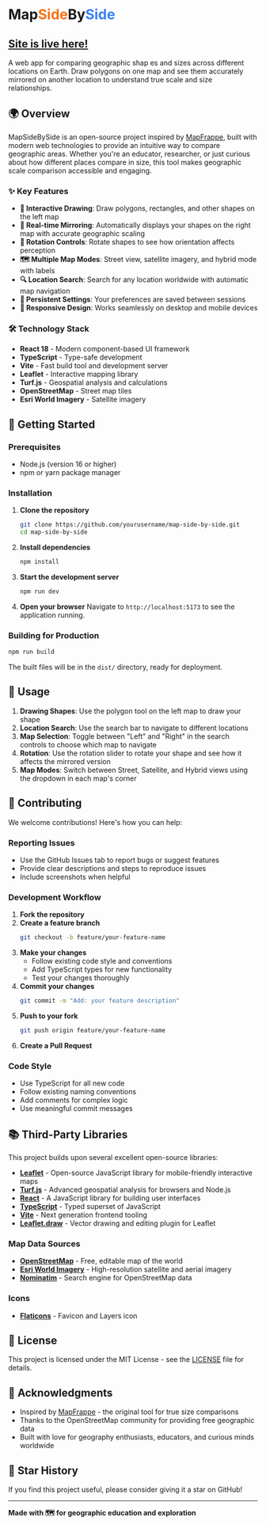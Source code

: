 # Map<span style="color:#f97316">Side</span>By<span style="color:#3b82f6">Side</span>

## [Site is live here!](https://ambitious-mud-07702a003.2.azurestaticapps.net)

A web app for comparing geographic shap es and sizes across different locations on Earth. Draw polygons on one map and see them accurately mirrored on another location to understand true scale and size relationships.

## 🌍 Overview

MapSideBySide is an open-source project inspired by [MapFrappe](https://mapfrappe.com/), built with modern web technologies to provide an intuitive way to compare geographic areas. Whether you're an educator, researcher, or just curious about how different places compare in size, this tool makes geographic scale comparison accessible and engaging.

### ✨ Key Features

- **📐 Interactive Drawing**: Draw polygons, rectangles, and other shapes on the left map
- **🔄 Real-time Mirroring**: Automatically displays your shapes on the right map with accurate geographic scaling
- **🎯 Rotation Controls**: Rotate shapes to see how orientation affects perception
- **🗺️ Multiple Map Modes**: Street view, satellite imagery, and hybrid mode with labels
- **🔍 Location Search**: Search for any location worldwide with automatic map navigation
- **💾 Persistent Settings**: Your preferences are saved between sessions
- **📱 Responsive Design**: Works seamlessly on desktop and mobile devices

### 🛠️ Technology Stack

- **React 18** - Modern component-based UI framework
- **TypeScript** - Type-safe development
- **Vite** - Fast build tool and development server
- **Leaflet** - Interactive mapping library
- **Turf.js** - Geospatial analysis and calculations
- **OpenStreetMap** - Street map tiles
- **Esri World Imagery** - Satellite imagery

## 🚀 Getting Started

### Prerequisites

- Node.js (version 16 or higher)
- npm or yarn package manager

### Installation

1. **Clone the repository**
   ```bash
   git clone https://github.com/yourusername/map-side-by-side.git
   cd map-side-by-side
   ```

2. **Install dependencies**
   ```bash
   npm install
   ```

3. **Start the development server**
   ```bash
   npm run dev
   ```

4. **Open your browser**
   Navigate to `http://localhost:5173` to see the application running.

### Building for Production

```bash
npm run build
```

The built files will be in the `dist/` directory, ready for deployment.

## 📖 Usage

1. **Drawing Shapes**: Use the polygon tool on the left map to draw your shape
2. **Location Search**: Use the search bar to navigate to different locations
3. **Map Selection**: Toggle between "Left" and "Right" in the search controls to choose which map to navigate
4. **Rotation**: Use the rotation slider to rotate your shape and see how it affects the mirrored version
5. **Map Modes**: Switch between Street, Satellite, and Hybrid views using the dropdown in each map's corner

## 🤝 Contributing

We welcome contributions! Here's how you can help:

### Reporting Issues

- Use the GitHub Issues tab to report bugs or suggest features
- Provide clear descriptions and steps to reproduce issues
- Include screenshots when helpful

### Development Workflow

1. **Fork the repository**
2. **Create a feature branch**
   ```bash
   git checkout -b feature/your-feature-name
   ```
3. **Make your changes**
   - Follow existing code style and conventions
   - Add TypeScript types for new functionality
   - Test your changes thoroughly
4. **Commit your changes**
   ```bash
   git commit -m "Add: your feature description"
   ```
5. **Push to your fork**
   ```bash
   git push origin feature/your-feature-name
   ```
6. **Create a Pull Request**

### Code Style

- Use TypeScript for all new code
- Follow existing naming conventions
- Add comments for complex logic
- Use meaningful commit messages

## 📚 Third-Party Libraries

This project builds upon several excellent open-source libraries:

- **[Leaflet](https://leafletjs.com/)** - Open-source JavaScript library for mobile-friendly interactive maps
- **[Turf.js](https://turfjs.org/)** - Advanced geospatial analysis for browsers and Node.js
- **[React](https://reactjs.org/)** - A JavaScript library for building user interfaces
- **[TypeScript](https://www.typescriptlang.com/)** - Typed superset of JavaScript
- **[Vite](https://vitejs.dev/)** - Next generation frontend tooling
- **[Leaflet.draw](https://github.com/Leaflet/Leaflet.draw)** - Vector drawing and editing plugin for Leaflet

### Map Data Sources

- **[OpenStreetMap](https://www.openstreetmap.org/)** - Free, editable map of the world
- **[Esri World Imagery](https://www.esri.com/)** - High-resolution satellite and aerial imagery
- **[Nominatim](https://nominatim.org/)** - Search engine for OpenStreetMap data

### Icons

- **[Flaticons](https://www.flaticon.com/free-icon/architecture_9430475?term=map+layer&page=1&position=4&origin=search&related_id=9430475)** - Favicon and Layers icon

## 📄 License

This project is licensed under the MIT License - see the [LICENSE](LICENSE) file for details.

## 🙏 Acknowledgments

- Inspired by [MapFrappe](https://mapfrappe.com/) - the original tool for true size comparisons
- Thanks to the OpenStreetMap community for providing free geographic data
- Built with love for geography enthusiasts, educators, and curious minds worldwide

## 🌟 Star History

If you find this project useful, please consider giving it a star on GitHub!

---

**Made with 🗺️ for geographic education and exploration**
